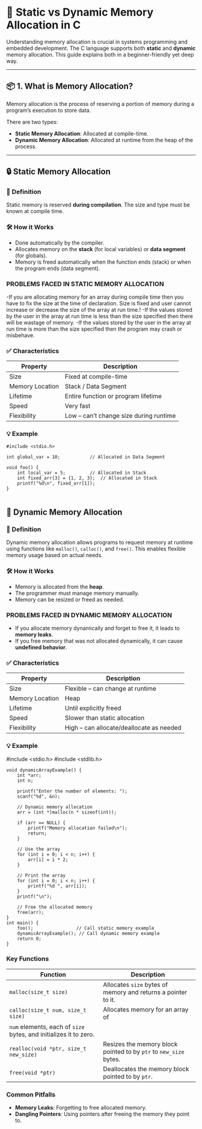 # 🧠 Static vs Dynamic Memory Allocation in C

Understanding memory allocation is crucial in systems programming and embedded development. The C language supports both **static** and **dynamic** memory allocation. This guide explains both in a beginner-friendly yet deep way.

---

## 📦 1. What is Memory Allocation?

Memory allocation is the process of reserving a portion of memory during a program’s execution to store data.

There are two types:

- **Static Memory Allocation**: Allocated at compile-time.
- **Dynamic Memory Allocation**: Allocated at runtime from the heap of the process.

---

## 🔒 Static Memory Allocation

### 📌 Definition

Static memory is reserved **during compilation**. The size and type must be known at compile time.

### 🛠 How it Works

- Done automatically by the compiler.
- Allocates memory on the **stack** (for local variables) or **data segment** (for globals).
- Memory is freed automatically when the function ends (stack) or when the program ends (data segment).

### PROBLEMS FACED IN STATIC MEMORY ALLOCATION

-If you are allocating memory for an array during compile time then you have to fix the size at the time of declaration. Size is fixed and user cannot increase or decrease the size of the array at run time.!
-If the values stored by the user in the array at run time is less than the size specified then there will be wastage of memory.
-If the values stored by the user in the array at run time is more than the size specified then the program may crash or misbehave.

### ✅ Characteristics

| Property           | Description                              |
|-------------------|------------------------------------------|
| Size              | Fixed at compile-time                    |
| Memory Location   | Stack / Data Segment                     |
| Lifetime          | Entire function or program lifetime      |
| Speed             | Very fast                                |
| Flexibility       | Low – can’t change size during runtime   |

### 💡 Example

```
#include <stdio.h>

int global_var = 10;           // Allocated in Data Segment

void foo() {
    int local_var = 5;         // Allocated in Stack
    int fixed_arr[3] = {1, 2, 3};  // Allocated in Stack
    printf("%d\n", fixed_arr[1]);
}


```


## 🔄 Dynamic Memory Allocation

### 📌 Definition
Dynamic memory allocation allows programs to request memory at runtime using functions like `malloc()`, `calloc()`, and `free()`. This enables flexible memory usage based on actual needs. 

### 🛠 How it Works 
- Memory is allocated from the **heap**.
- The programmer must manage memory manually.
- Memory can be resized or freed as needed.

### PROBLEMS FACED IN DYNAMIC MEMORY ALLOCATION 
- If you allocate memory dynamically and forget to free it, it leads to **memory leaks**.
- If you free memory that was not allocated dynamically, it can cause **undefined behavior**.
### ✅ Characteristics
| Property           | Description                              |
|-------------------|------------------------------------------|
| Size              | Flexible – can change at runtime        |
| Memory Location   | Heap                                     |
| Lifetime          | Until explicitly freed                   |
| Speed             | Slower than static allocation            |
| Flexibility       | High – can allocate/deallocate as needed |
### 💡 Example





#include <stdio.h>
#include <stdlib.h>

```
void dynamicArrayExample() {
    int *arr;
    int n;

    printf("Enter the number of elements: ");
    scanf("%d", &n);

    // Dynamic memory allocation
    arr = (int *)malloc(n * sizeof(int));

    if (arr == NULL) {
        printf("Memory allocation failed\n");
        return;
    }

    // Use the array
    for (int i = 0; i < n; i++) {
        arr[i] = i * 2;
    }

    // Print the array
    for (int i = 0; i < n; i++) {
        printf("%d ", arr[i]);
    }
    printf("\n");

    // Free the allocated memory
    free(arr);
}
int main() {
    foo();                // Call static memory example
    dynamicArrayExample(); // Call dynamic memory example
    return 0;
}
```
### Key Functions
| Function | Description |
|----------|-------------|
| `malloc(size_t size)` | Allocates `size` bytes of memory and returns a pointer to it. |
| `calloc(size_t num, size_t size)` | Allocates memory for an array of
`num` elements, each of `size` bytes, and initializes it to zero. |
| `realloc(void *ptr, size_t new_size)` | Resizes the memory block pointed to by `ptr` to `new_size` bytes. |
| `free(void *ptr)` | Deallocates the memory block pointed to by `ptr`. |

### Common Pitfalls

- **Memory Leaks**: Forgetting to free allocated memory.
- **Dangling Pointers**: Using pointers after freeing the memory they point to.


